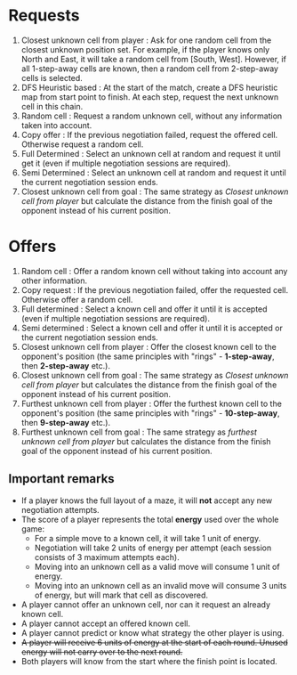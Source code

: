# Requests
1. Closest unknown cell from player
	: Ask for one random cell from the closest unknown position set. For example, if the player knows only North and East, it will take a random cell from [South, West]. However, if all 1-step-away cells are known, then a random cell from 2-step-away cells is selected.
2. DFS Heuristic based
	: At the start of the match, create a DFS heuristic map from start point to finish. At each step, request the next unknown cell in this chain.
3.  Random cell
	: Request a random unknown cell, without any information taken into account.
4. Copy offer
	: If the previous negotiation failed, request the offered cell. Otherwise request a random cell.
5. Full Determined
	: Select an unknown cell at random and request it until get it (even if multiple negotiation sessions are required).
6. Semi Determined
	: Select an unknown cell at random and request it until the current negotiation session ends. 
7. Closest unknown cell from goal
	: The same strategy as _Closest unknown cell from player_ but calculate the distance from the finish goal of the opponent instead of his current position.

# Offers
1. Random cell
	: Offer a random known cell without taking into account any other information.
2. Copy request
	: If the previous negotiation failed, offer the requested cell. Otherwise offer a random cell.
3. Full determined
	: Select a known cell and offer it until it is accepted (even if multiple negotiation sessions are required).
4. Semi determined
	: Select a known cell and offer it until it is accepted or the current negotiation session ends.
5. Closest unknown cell from player
	: Offer the closest known cell to the opponent's position (the same principles with "rings" - **1-step-away**, then **2-step-away** etc.).
6. Closest unknown cell from goal
	: The same strategy as _Closest unknown cell from player_ but calculates the distance from the finish goal of the opponent instead of his current position.
7. Furthest unknown cell from player
	: Offer the furthest known cell to the opponent's position (the same principles with "rings" - **10-step-away**, then **9-step-away** etc.).
8. Furthest unknown cell from goal
	: The same strategy as _furthest unknown cell from player_ but calculates the distance from the finish goal of the opponent instead of his current position.

## Important remarks
* If a player knows the full layout of a maze, it will **not** accept any new negotiation attempts.
* The score of a player represents the total **energy** used over the whole game:
	* For a simple move to a known cell, it will take 1 unit of energy.
	* Negotiation will take 2 units of energy per attempt (each session consists of 3 maximum attempts each).
	* Moving into an unknown cell as a valid move will consume 1 unit of energy.
	* Moving into an unknown cell as an invalid move will consume 3 units of energy, but will mark that cell as discovered.
* A player cannot offer an unknown cell, nor can it request an already known cell.
* A player cannot accept an offered known cell.
* A player cannot predict or know what strategy the other player is using.
* ~~A player will receive 6 units of energy at the start of each round. Unused energy will not carry over to the next round.~~
* Both players will know from the start where the finish point is located.